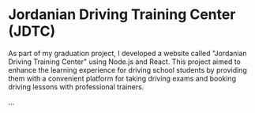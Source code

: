 # Jordanian Driving Training Center (JDTC)

As part of my graduation project, I developed a website called "Jordanian Driving Training Center" using Node.js and React. This project aimed to enhance the learning experience for driving school students by providing them with a convenient platform for taking driving exams and booking driving lessons with professional trainers.

...

